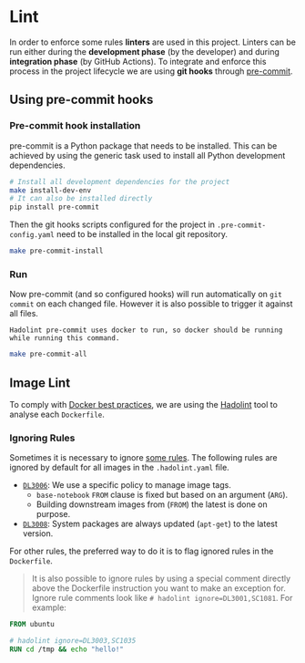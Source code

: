 # Lint

In order to enforce some rules **linters** are used in this project.
Linters can be run either during the **development phase** (by the developer) and during **integration phase** (by GitHub Actions).
To integrate and enforce this process in the project lifecycle we are using **git hooks** through [pre-commit][pre-commit].

## Using pre-commit hooks

### Pre-commit hook installation

pre-commit is a Python package that needs to be installed.
This can be achieved by using the generic task used to install all Python development dependencies.

```sh
# Install all development dependencies for the project
make install-dev-env
# It can also be installed directly
pip install pre-commit
```

Then the git hooks scripts configured for the project in `.pre-commit-config.yaml` need to be installed in the local git repository.

```sh
make pre-commit-install
```

### Run

Now pre-commit (and so configured hooks) will run automatically on `git commit` on each changed file.
However it is also possible to trigger it against all files.

```{note}
Hadolint pre-commit uses docker to run, so docker should be running while running this command.
```

```sh
make pre-commit-all
```

## Image Lint

To comply with [Docker best practices][dbp], we are using the [Hadolint][hadolint] tool to analyse each `Dockerfile`.

### Ignoring Rules

Sometimes it is necessary to ignore [some rules][rules].
The following rules are ignored by default for all images in the `.hadolint.yaml` file.

- [`DL3006`][dl3006]: We use a specific policy to manage image tags.
  - `base-notebook` `FROM` clause is fixed but based on an argument (`ARG`).
  - Building downstream images from (`FROM`) the latest is done on purpose.
- [`DL3008`][dl3008]: System packages are always updated (`apt-get`) to the latest version.

For other rules, the preferred way to do it is to flag ignored rules in the `Dockerfile`.

> It is also possible to ignore rules by using a special comment directly above the Dockerfile instruction you want to make an exception for.
> Ignore rule comments look like `# hadolint ignore=DL3001,SC1081`.
> For example:

```dockerfile
FROM ubuntu

# hadolint ignore=DL3003,SC1035
RUN cd /tmp && echo "hello!"
```

[hadolint]: https://github.com/hadolint/hadolint
[dbp]: https://docs.docker.com/develop/develop-images/dockerfile_best-practices
[rules]: https://github.com/hadolint/hadolint#rules
[dl3006]: https://github.com/hadolint/hadolint/wiki/DL3006
[dl3008]: https://github.com/hadolint/hadolint/wiki/DL3008
[pre-commit]: https://pre-commit.com/
